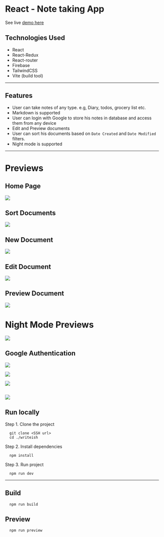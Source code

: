 # React - Note taking App

See live [demo here](https://writeish.netlify.app/)

## Technologies Used
  - React
  - React-Redux
  - React-router
  - Firebase
  - TailwindCSS
  - Vite (build tool)
---
## Features
  - User can take notes of any type. e.g, Diary, todos, grocery list etc.
  - Markdown is supported
  - User can login with Google to store his notes in database and access them from any device
  - Edit and Preview documents
  - User can sort his documents based on ` Date Created ` and ` Date Modified ` filters.
  - Night mode is supported
---

# Previews

## Home Page
![](./src/assets/images/0.png)

## Sort Documents
![](src/assets/images/4.png)

## New Document
![](src/assets/images/3.png)

## Edit Document
![](src/assets/images/8.png)

## Preview Document
![](src/assets/images/5.png)

# Night Mode Previews

![](src/assets/images/1.png)

## Google Authentication
![](src/assets/images/9.jpeg)

![](src/assets/images/2.png)

![](src/assets/images/7.png)

![](src/assets/images/6.png)
---

## Run locally

Step 1. Clone the project
```
  git clone <SSH url>
  cd ./writeish
```

Step 2. Install dependencies

```
  npm install
```

Step 3. Run project

```
  npm run dev
```

---

## Build
```
  npm run build
````

## Preview
```
  npm run preview
```